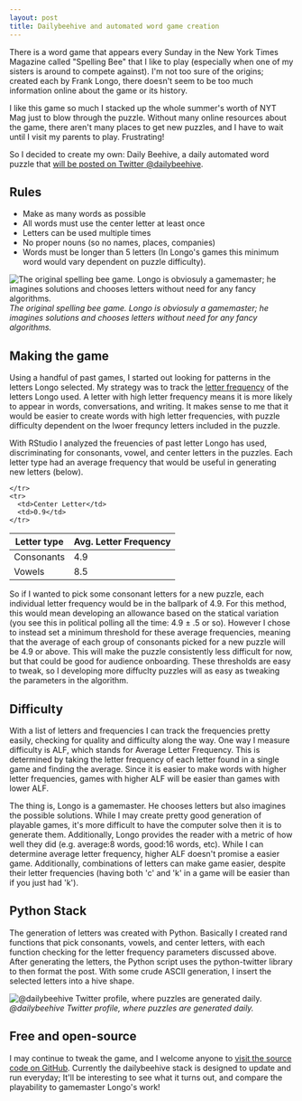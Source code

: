 ```yaml
---
layout: post
title: Dailybeehive and automated word game creation
---
```


There is a word game that appears every Sunday in the New York Times Magazine called "Spelling Bee" that I like to play (especially when one of my sisters is around to compete against). I'm not too sure of the origins; created each by Frank Longo, there doesn't seem to be too much information online about the game or its history.

I like this game so much I stacked up the whole summer's worth of NYT Mag just to blow through the puzzle. Without many online resources about the game, there aren't many places to get new puzzles, and I have to wait until I visit my parents to play. Frustrating!

So I decided to create my own: Daily Beehive, a daily automated word puzzle that [will be posted on Twitter @dailybeehive](http://www.twitter.com/dailybeehive).

## Rules
- Make as many words as possible
- All words must use the center letter at least once
- Letters can be used multiple times
- No proper nouns (so no names, places, companies)
- Words must be longer than 5 letters (In Longo's games this minimum word would vary dependent on puzzle difficulty).

![The original spelling bee game. Longo is obviosuly a gamemaster; he imagines solutions and chooses letters without need for any fancy algorithms.](../../../../public/img/post_img/2015-12-09-dailybeehive-automating-word-game-creation-2.png "The original spelling bee game. Longo is obviosuly a gamemaster; he imagines solutions and chooses letters without need for any fancy algorithms.")
*The original spelling bee game. Longo is obviosuly a gamemaster; he imagines solutions and chooses letters without need for any fancy algorithms.*

## Making the game 
Using a handful of past games, I started out looking for patterns in the letters Longo selected. My strategy was to track the [letter frequency](https://en.wikipedia.org/wiki/Letter_frequency) of the letters Longo used. A letter with high letter frequency means it is more likely to appear in words, conversations, and writing. It makes sense to me that it would be easier to create words with high letter frequencies, with puzzle difficulty dependent on the lwoer frequncy letters included in the puzzle. 

With RStudio I analyzed the freuencies of past letter Longo has used, discriminating for consonants, vowel, and center letters in the puzzles. Each letter type had an average frequency that would be useful in generating new letters (below).

<table>
  <thead>
    <tr>
      <th>Letter type</th>
      <th>Avg. Letter Frequency</th>
    </tr>
  </thead>
  <tbody>
    <tr>
      <td>Consonants</td>
      <td>4.9</td>
    </tr>
    <tr>
      <td>Vowels</td>
      <td>8.5</td>

    </tr>
    <tr>
      <td>Center Letter</td>
      <td>0.9</td>
    </tr>
  </tbody>
</table>

So if I wanted to pick some consonant letters for a new puzzle, each individual letter frequency would be in the ballpark of 4.9. For this method, this would mean developing an allowance based on the statical variation (you see this in political polling all the time: 4.9 ± .5 or so). However I chose to instead set a minimum threshold for these average frequencies, meaning that the average of each group of consonants picked for a new puzzle will be 4.9 or above. This will make the puzzle consistently less difficult for now, but that could be good for audience onboarding. These thresholds are easy to tweak, so I developing more diffuclty puzzles will as easy as tweaking the parameters in the algorithm.

## Difficulty
With a list of letters and frequencies I can track the frequencies pretty easily, checking for quality and difficulty along the way. One way I measure difficulty is ALF, which stands for Average Letter Frequency. This is determined by taking the letter frequency of each letter found in a single game and finding the average. Since it is easier to make words with higher letter frequencies, games with higher ALF will be easier than games with lower ALF.

The thing is, Longo is a gamemaster. He chooses letters but also imagines the possible solutions. While I may create pretty good generation of playable games, it's more difficult to have the computer solve then it is to generate them. Additionally, Longo provides the reader with a metric of how well they did (e.g. average:8 words, good:16 words, etc). While I can determine average letter frequency, higher ALF doesn't promise a easier game. Additionally, combinations of letters can make game easier, despite their letter frequencies (having both 'c' and 'k' in a game will be easier than if you just had 'k').

## Python Stack
The generation of letters was created with Python. Basically I created rand functions that pick consonants, vowels, and center letters, with each function checking for the letter frequency parameters discussed above. After generating the letters, the Python script uses the python-twitter library to then format the post. With some crude ASCII generation, I insert the selected letters into a hive shape.

![@dailybeehive Twitter profile, where puzzles are generated daily.](../../../../public/img/post_img/2015-12-09-dailybeehive-automating-word-game-creation.png "@dailybeehive Twitter profile, where puzzles are generated daily.")
*@dailybeehive Twitter profile, where puzzles are generated daily.*

## Free and open-source
I may continue to tweak the game, and I welcome anyone to [visit the source code on GitHub](https://github.com/aaronsdevera/dailybeehive). Currently the dailybeehive stack is designed to update and run everyday; It'll be interesting to see what it turns out, and compare the playability to gamemaster Longo's work! 

